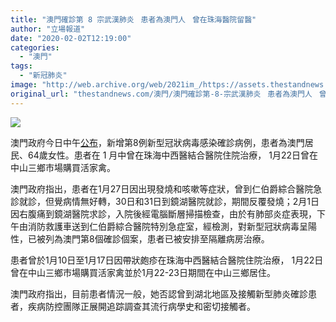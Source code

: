 ```yaml
---
title: "澳門確診第 8 宗武漢肺炎ㅤ患者為澳門人ㅤ曾在珠海醫院留醫"
author: "立場報道"
date: "2020-02-02T12:19:00"
categories:
  - "澳門"
tags:
  - "新冠肺炎"
image: "http://web.archive.org/web/2021im_/https://assets.thestandnews.com/media/photos/Untitled-1-01_THliO_QfZHO7M.png"
original_url: "thestandnews.com/澳門/澳門確診第-8-宗武漢肺炎ᅠ患者為澳門人ᅠ曾在珠海醫院留醫"
---
```

![](http://web.archive.org/web/2021im_/https://assets.thestandnews.com/media/photos/Untitled-1-01_THliO_QfZHO7M.png)

澳門政府今日中午[公布](http://web.archive.org/web/20211122095914/https://www.gov.mo/zh-hant/news/316170/)，新增第8例新型冠狀病毒感染確診病例，患者為澳門居民、64歲女性。患者在 1 月中曾在珠海中西醫結合醫院住院治療， 1月22日曾在中山三鄉市場購買活家禽。

澳門政府指出，患者在1月27日因出現發燒和咳嗽等症狀，曾到仁伯爵綜合醫院急診就診，但覺病情無好轉，30日和31日到鏡湖醫院就診，期間反覆發燒；2月1日因右腹痛到鏡湖醫院求診，入院後經電腦斷層掃描檢查，由於有肺部炎症表現，下午由消防救護車送到仁伯爵綜合醫院特別急症室，經檢測，對新型冠狀病毒呈陽性，已被列為澳門第8個確診個案，患者已被安排至隔離病房治療。

患者曾於1月10日至1月17日因帶狀皰疹在珠海中西醫結合醫院住院治療， 1月22日曾在中山三鄉市場購買活家禽並於1月22-23日期間在中山三鄉居住。

澳門政府指出，目前患者情況一般，她否認曾到湖北地區及接觸新型肺炎確診患者，疾病防控團隊正展開追踪調查其流行病學史和密切接觸者。